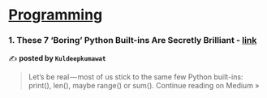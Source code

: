 
<h1><a href=https://medium.com/tag/programming/recommended target="_blank" rel="noopener noreferrer">Programming</a></h1>
<h3>1. These 7 ‘Boring’ Python Built-ins Are Secretly Brilliant - <a href="https://medium.com/@kuldeepkumawat195/these-7-boring-python-built-ins-are-secretly-brilliant-15ef6c5b7bec?source=rss------programming-5" target="_blank" rel="noopener noreferrer">link</a></h3>

✍️ **posted by `Kuldeepkumawat`**

<blockquote>Let’s be real — most of us stick to the same few Python built-ins: print(), len(), maybe range() or sum().
Continue reading on Medium »</blockquote>

